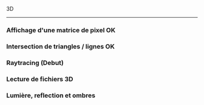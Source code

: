 3D

---

### Affichage d'une matrice de pixel OK
### Intersection de triangles / lignes OK
### Raytracing (Debut)
### Lecture de fichiers 3D
### Lumière, reflection et ombres
